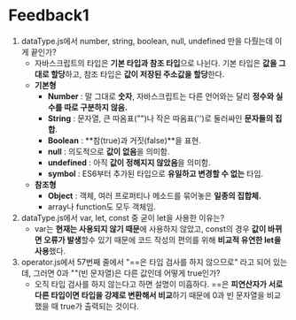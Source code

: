 # Feedback1

1. dataType.js에서 number, string, boolean, null, undefined 만을 다뤘는데 이게 끝인가?
   - 자바스크립트의 타입은 **기본 타입과 참조 타입**으로 나뉜다. 기본 타입은 **값을 그대로 할당**하고, 참조 타입은 **값이 저장된 주소값을 할당**한다.
   - **기본형**
     * **Number** : 말 그대로 **숫자**, 자바스크립트는 다른 언어와는 달리 **정수와 실수를 따로 구분하지 않음.**
     * **String** : 문자열, 큰 따옴표("")나 작은 따옴표('')로 둘러싸인 **문자들의 집합**.
     * **Boolean** : **참(true)과 거짓(false)**을 표현.
     * **null** : 의도적으로 **값이 없음**을 의미함.
     * **undefined** : 아직 **값이 정해지지 않았음**을 의미함.
     * **symbol** : ES6부터 추가된 타입으로 **유일하고 변경할 수 없는** 타입.
   - **참조형**
     * **Object** : 객체, 여러 프로퍼티나 메소드를 묶어놓은 **일종의 집합체.**
     * array나 function도 모두 객체임.
2. dataType.js에서 var, let, const 중 굳이 let을 사용한 이유는?
   * var는 **현재는 사용되지 않기 때문**에 사용하지 않았고, const의 경우 **값이 바뀌면 오류가 발생**할수 있기 때문에 코드 작성의 편의를 위해 **비교적 유연한 let을 사용**했다.
3. operator.js에서 57번째 줄에서  "==은 타입 검사를 하지 않으므로" 라고 되어 있는데, 그러면 0과 ""(빈 문자열)은 다른 값인데 어떻게 true인가?
   * 오직 타입 검사를 하지 않는다고 하면 설명이 미흡하다. ==은 **피연산자가 서로 다른 타입이면 타입을 강제로 변환해서 비교**하기 때문에 0과 빈 문자열을 비교했을 때 true가 출력되는 것이다.